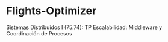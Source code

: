 # Flights-Optimizer
Sistemas Distribuidos I (75.74):  TP Escalabilidad: Middleware y Coordinación de Procesos
